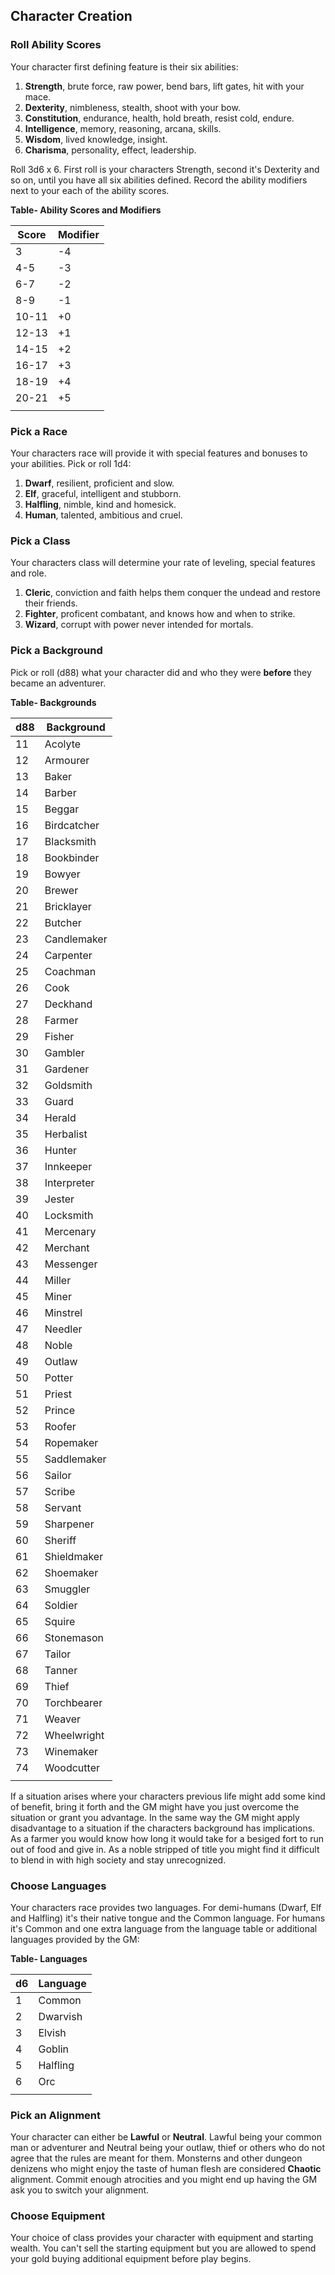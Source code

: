 ## Character Creation

### Roll Ability Scores

Your character first defining feature is their six abilities:

1. **Strength**, brute force, raw power, bend bars, lift gates, hit with your mace.
1. **Dexterity**, nimbleness, stealth, shoot with your bow.
1. **Constitution**, endurance, health, hold breath, resist cold, endure.
1. **Intelligence**, memory, reasoning, arcana, skills.
1. **Wisdom**, lived knowledge, insight.
1. **Charisma**, personality, effect, leadership.

Roll 3d6 x 6. First roll is your characters Strength, second it's Dexterity and so on, until you have all six abilities defined. Record the ability modifiers next to your each of the ability scores.

**Table- Ability Scores and Modifiers**

| Score | Modifier |
|-------|----------|
| 3     | -4       |
| 4-5   | -3       |
| 6-7   | -2       |
| 8-9   | -1       |
| 10-11 | +0       |
| 12-13 | +1       |
| 14-15 | +2       |
| 16-17 | +3       |
| 18-19 | +4       |
| 20-21 | +5       |
|       |          |

### Pick a Race

Your characters race will provide it with special features and bonuses to your abilities. Pick or roll 1d4:

1. **Dwarf**, resilient, proficient and slow.
1. **Elf**, graceful, intelligent and stubborn.
1. **Halfling**, nimble, kind and homesick.
1. **Human**, talented, ambitious and cruel.

### Pick a Class

Your characters class will determine your rate of leveling, special features and role.

1. **Cleric**, conviction and faith helps them conquer the undead and restore their friends.
1. **Fighter**, proficent combatant, and knows how and when to strike.
1. **Wizard**, corrupt with power never intended for mortals.

### Pick a Background

Pick or roll (d88) what your character did and who they were **before** they became an adventurer.

**Table- Backgrounds**

| d88 | Background    |
|-----|---------------|
| 11  | Acolyte       |
| 12  | Armourer      |
| 13  | Baker         |
| 14  | Barber        |
| 15  | Beggar        |
| 16  | Birdcatcher   |
| 17  | Blacksmith    |
| 18  | Bookbinder    |
| 19  | Bowyer        |
| 20  | Brewer        |
| 21  | Bricklayer    |
| 22  | Butcher       |
| 23  | Candlemaker   |
| 24  | Carpenter     |
| 25  | Coachman      |
| 26  | Cook          |
| 27  | Deckhand      |
| 28  | Farmer        |
| 29  | Fisher        |
| 30  | Gambler       |
| 31  | Gardener      |
| 32  | Goldsmith     |
| 33  | Guard         |
| 34  | Herald        |
| 35  | Herbalist     |
| 36  | Hunter        |
| 37  | Innkeeper     |
| 38  | Interpreter   |
| 39  | Jester        |
| 40  | Locksmith     |
| 41  | Mercenary     |
| 42  | Merchant      |
| 43  | Messenger     |
| 44  | Miller        |
| 45  | Miner         |
| 46  | Minstrel      |
| 47  | Needler       |
| 48  | Noble         |
| 49  | Outlaw        |
| 50  | Potter        |
| 51  | Priest        |
| 52  | Prince        |
| 53  | Roofer        |
| 54  | Ropemaker     |
| 55  | Saddlemaker   |
| 56  | Sailor        |
| 57  | Scribe        |
| 58  | Servant       |
| 59  | Sharpener     |
| 60  | Sheriff       |
| 61  | Shieldmaker   |
| 62  | Shoemaker     |
| 63  | Smuggler      |
| 64  | Soldier       |
| 65  | Squire        |
| 66  | Stonemason    |
| 67  | Tailor        |
| 68  | Tanner        |
| 69  | Thief         |
| 70  | Torchbearer   |
| 71  | Weaver        |
| 72  | Wheelwright   |
| 73  | Winemaker     |
| 74  | Woodcutter    |
|     |               |


If a situation arises where your characters previous life might add some kind of benefit, bring it forth and the GM might have you just overcome the situation or grant you advantage. In the same way the GM might apply disadvantage to a situation if the characters background has implications. As a farmer you would know how long it would take for a besiged fort to run out of food and give in. As a noble stripped of title you might find it difficult to blend in with high society and stay unrecognized.

### Choose Languages

Your characters race provides two languages. For demi-humans (Dwarf, Elf and Halfling) it's their native tongue and the Common language. For humans it's Common and one extra language from the language table or additional languages provided by the GM:

**Table- Languages**

| d6 | Language |
|----|----------|
| 1  | Common   |
| 2  | Dwarvish |
| 3  | Elvish   |
| 4  | Goblin   |
| 5  | Halfling |
| 6  | Orc      |
|    |          |

### Pick an Alignment

Your character can either be **Lawful** or **Neutral**. Lawful being your common man or adventurer and Neutral being your outlaw, thief or others who do not agree that the rules are meant for them. Monsterns and other dungeon denizens who might enjoy the taste of human flesh are considered **Chaotic** alignment. Commit enough atrocities and you might end up having the GM ask you to switch your alignment.

### Choose Equipment

Your choice of class provides your character with equipment and starting wealth. You can't sell the starting equipment but you are allowed to spend your gold buying additional equipment before play begins.
